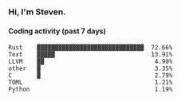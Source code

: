 ### Hi, I'm Steven.

#### Coding activity (past 7 days)
```
Rust    ▓▓▓▓▓▓▓▓▓▓▓▓▓▓▓▓▓▓▓▓▓▓▓▓▓▓▓▓▓▓  72.66%
Text    ▓▓▓▓▓                           13.91%
LLVM    ▓▓                               4.90%
other   ▓                                3.35%
C       ▓                                2.79%
TOML                                     1.21%
Python                                   1.19%
```

